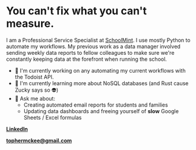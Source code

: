 
# You can't fix what you can't measure.
I am a Professional Service Specialist at [SchoolMint](https://schoolmint.com/). I use mostly Python to automate my workflows. My previous work as a data manager involved sending weekly data reports to fellow colleagues to make sure we're constantly keeping data at the forefront when running the school.

- 🔭 I'm currently working on any automating my current workflows with the Todoist API.
- 🌱 I'm currently learning more about NoSQL databases (and Rust cause Zucky says so 👽)
- 💬 Ask me about:
    - Creating automated email reports for students and families
    - Updating data dashboards and freeing yourself of **slow** Google Sheets / Excel formulas

**[LinkedIn](https://www.linkedin.com/in/tophermckee/)**

**[tophermckee@gmail.com](mailto:tophermckee@gmail.com)**
